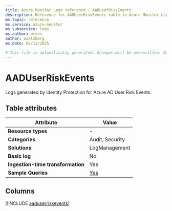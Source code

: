 ```yaml
---
title: Azure Monitor Logs reference - AADUserRiskEvents
description: Reference for AADUserRiskEvents table in Azure Monitor Logs.
ms.topic: reference
ms.service: azure-monitor
ms.subservice: logs
ms.author: orens
author: osalzberg
ms.date: 02/11/2025

# This file is automatically generated. Changes will be overwritten. Do not change this file directly.
---
```


# AADUserRiskEvents

Logs generated by Identity Protection for Azure AD User Risk Events.


## Table attributes

|Attribute|Value|
|---|---|
|**Resource types**|-|
|**Categories**|Audit, Security|
|**Solutions**| LogManagement|
|**Basic log**|No|
|**Ingestion-time transformation**|Yes|
|**Sample Queries**|[Yes](/azure/azure-monitor/reference/queries/aaduserriskevents)|



## Columns
  
[!INCLUDE [aaduserriskevents](~/reusable-content/ce-skilling/azure/includes/azure-monitor/reference/tables/aaduserriskevents-include.md)]
